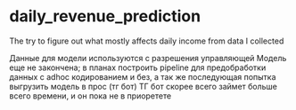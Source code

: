 # daily_revenue_prediction
The try to figure out what mostly affects daily income from data I collected

Данные для модели используются с разрешения управляющей
Модель еще не закончена; в планах построить pipeline для предобработки данных с adhoc кодированием и без, а так же последующая попытка выгрузить модель в прос (тг бот)
ТГ бот скорее всего займет больше всего времени, и он пока не в приоретете
